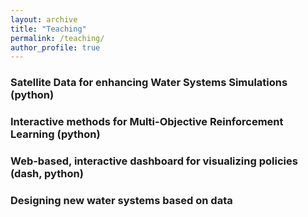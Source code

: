 ```yaml
---
layout: archive
title: "Teaching"
permalink: /teaching/
author_profile: true
---
```



### Satellite Data for enhancing Water Systems Simulations (python)

### Interactive methods for Multi-Objective Reinforcement Learning (python)

### Web-based, interactive dashboard for visualizing policies (dash, python)

### Designing new water systems based on data


